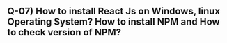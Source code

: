## Q-07) How to install React Js on Windows, linux Operating System? How to install NPM and How to check version of NPM?